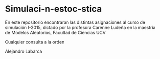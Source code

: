 # Simulaci-n-estoc-stica

En este repositorio encontraran las distintas asignaciones al curso de simulación I-2015, dictado por la profesora Carenne Ludeña en la maestría de Modelos Aleatorios, Facultad de Ciencias UCV

Cualquier consulta a la orden

Alejandro Labarca
